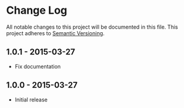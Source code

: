 # Change Log
All notable changes to this project will be documented in this file.
This project adheres to [Semantic Versioning](http://semver.org/).

## 1.0.1 - 2015-03-27
- Fix documentation

## 1.0.0 - 2015-03-27
- Initial release
